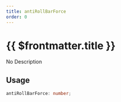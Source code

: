 ```yaml
---
title: antiRollBarForce
order: 0
---
```


# {{ $frontmatter.title }}

No Description

## Usage

```ts
antiRollBarForce: number;
```
